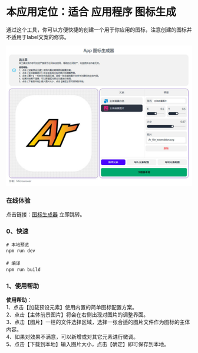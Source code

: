 # 本应用定位：适合 应用程序 图标生成


通过这个工具，你可以方便快捷的创建一个用于你应用的图标，注意创建的图标并不适用于label文案的修饰。

![](./preview.jpg)

### 在线体验

点击链接：[图标生成器](https://test.microanswer.cn/iconcreater.html) 立即跳转。


### 0、快速

```cmd
# 本地预览
npm run dev

# 编译
npm run build
```

### 1、使用帮助

<b>使用帮助</b>：<br>
1、点击【加载预设元素】使用内置的简单图标配置方案。<br>
2、点击【主体前景图片】将会在右侧出现对图片的调整界面。<br>
3、点击【图片】一栏的文件选择区域，选择一张合适的图片文件作为图标的主体内容。<br>
4、如果对效果不满意，可以新增或对其它元素进行微调。<br>
5、点击【下载到本地】输入图片大小，点击【确定】即可保存到本地。
